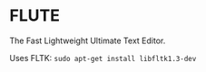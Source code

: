 FLUTE
=====

The Fast Lightweight Ultimate Text Editor.

Uses FLTK: `sudo apt-get install libfltk1.3-dev`
